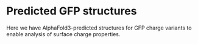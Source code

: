 # Predicted GFP structures
Here we have AlphaFold3-predicted structures for GFP charge variants to enable analysis of surface charge properties.